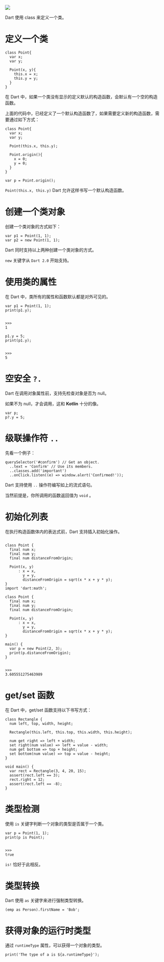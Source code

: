 [![](https://raw.githubusercontent.com/chenBingX/img/master/Flutter/Flutter快速上手指南封面2.JPG)](https://juejin.im/post/5c8f8e62e51d456a0f23d0fe)


Dart 使用 class 来定义一个类。


# 定义一个类

```
class Point{
  var x;
  var y;

  Point(x, y){
    this.x = x;
    this.y = y;
  }
}
```

在 Dart 中，如果一个类没有显示的定义默认的构造函数，会默认有一个空的构造函数。

上面的代码中，已经定义了一个默认构造函数了，如果需要定义新的构造函数，需要通过如下方式：

```
class Point{
  var x;
  var y;

  Point(this.x, this.y);

  Point.origin(){
    x = 0;
    y = 0;
  }
}

var p = Point.origin();
```

`Point(this.x, this.y)` Dart 允许这样书写一个默认构造函数。


# 创建一个类对象

创建一个类对象的方式如下：

```
var p1 = Point(1, 1);
var p2 = new Point(1, 1);
```

Dart 同时支持以上两种创建一个类对象的方式。

`new` 关键字从 `Dart 2.0` 开始支持。


# 使用类的属性

在 Dart 中，类所有的属性和函数默认都是对外可见的。

```
var p1 = Point(1, 1);
print(p1.y);


>>>
1

p1.y = 5;
print(p1.y);


>>>
5
```

# 空安全 `?.`

Dart 在调用对象属性前，支持先检查对象是否为 null。

如果不为 null，才会调用，这和 **Kotlin** 十分的像。

```
var p;
p?.y = 5;
```

# 级联操作符 `..`

先看一个例子：

```
querySelector('#confirm') // Get an object.
  ..text = 'Confirm' // Use its members.
  ..classes.add('important')
  ..onClick.listen((e) => window.alert('Confirmed!'));
```

Dart 支持使用 `..` 操作符编写如上的流式语句。

当然前提是，你所调用的函数返回值为 `void` 。


# 初始化列表

在执行构造函数体内的表达式前，Dart 支持插入初始化操作。

```

class Point {
  final num x;
  final num y;
  final num distanceFromOrigin;

  Point(x, y)
      : x = x,
        y = y,
        distanceFromOrigin = sqrt(x * x + y * y);
}
import 'dart:math';
​
class Point {
  final num x;
  final num y;
  final num distanceFromOrigin;
​
  Point(x, y)
      : x = x,
        y = y,
        distanceFromOrigin = sqrt(x * x + y * y);
}
​
main() {
  var p = new Point(2, 3);
  print(p.distanceFromOrigin);
}


>>>
3.605551275463989
```


# get/set 函数

在 Dart 中，get/set 函数支持以下书写方式：

```
class Rectangle {
  num left, top, width, height;

  Rectangle(this.left, this.top, this.width, this.height);

  num get right => left + width;
  set right(num value) => left = value - width;
  num get bottom => top + height;
  set bottom(num value) => top = value - height;
}

void main() {
  var rect = Rectangle(3, 4, 20, 15);
  assert(rect.left == 3);
  rect.right = 12;
  assert(rect.left == -8);
}
```

# 类型检测

使用 `is` 关键字判断一个对象的类型是否属于一个类。

```
var p = Point(1, 1);
print(p is Point);


>>>
true
```

`is!` 恰好于此相反。

# 类型转换

Dart 使用 `as` 关键字来进行强制类型转换。

```
(emp as Person).firstName = 'Bob';
```

# 获得对象的运行时类型

通过 `runtimeType` 属性，可以获得一个对象的类型。

```
print('The type of a is ${a.runtimeType}');
```